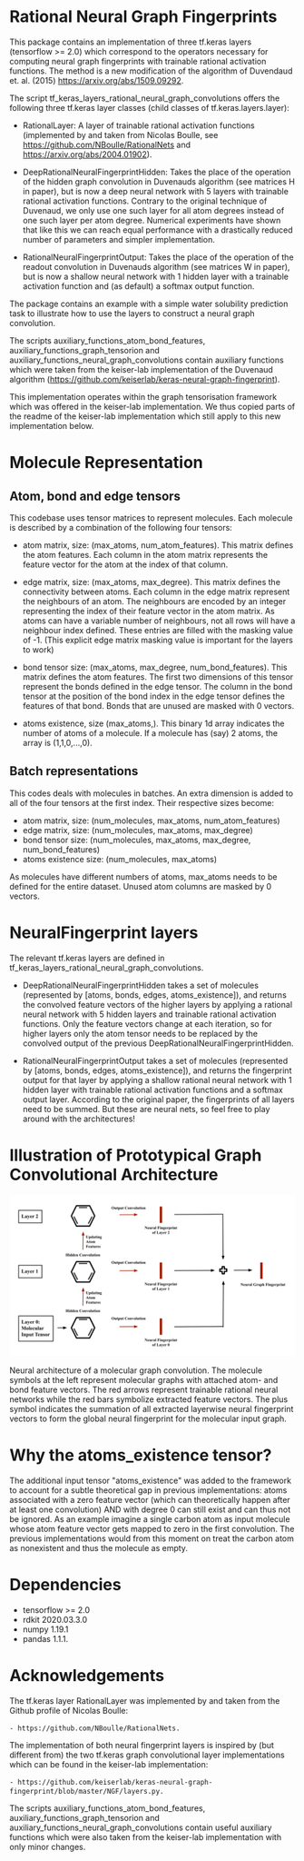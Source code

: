 # Rational Neural Graph Fingerprints

This package contains an implementation of three tf.keras layers (tensorflow >= 2.0) which correspond to the operators necessary for computing neural graph fingerprints with trainable rational activation functions. The method is a new modification of the algorithm of Duvendaud et. al. (2015) https://arxiv.org/abs/1509.09292.

The script tf_keras_layers_rational_neural_graph_convolutions offers the following three tf.keras layer classes (child classes of tf.keras.layers.layer):

- RationalLayer: A layer of trainable rational activation functions (implemented by and taken from Nicolas Boulle, see https://github.com/NBoulle/RationalNets and https://arxiv.org/abs/2004.01902).

- DeepRationalNeuralFingerprintHidden: Takes the place of the operation of the hidden graph convolution in Duvenauds algorithm (see matrices H in paper), but is now a deep neural network with 5 layers with trainable rational activation functions. Contrary to the original technique of Duvenaud, we only use one such layer for all atom degrees instead of one such layer per atom degree. Numerical experiments have shown that like this we can reach equal performance with a drastically reduced number of parameters and simpler implementation.

- RationalNeuralFingerprintOutput: Takes the place of the operation of the readout convolution in Duvenauds algorithm (see matrices W in paper), but is now a shallow neural network with 1 hidden layer with a trainable activation function and (as default) a softmax output function.

The package contains an example with a simple water solubility prediction task to illustrate how to use the layers to construct a neural graph convolution.

The scripts auxiliary_functions_atom_bond_features, auxiliary_functions_graph_tensorion and auxiliary_functions_neural_graph_convolutions contain auxiliary functions which were taken from the keiser-lab implementation of the Duvenaud algorithm (https://github.com/keiserlab/keras-neural-graph-fingerprint). 

This implementation operates within the graph tensorisation framework which was offered in the keiser-lab implementation. We thus copied parts of the readme of the keiser-lab implementation which still apply to this new implementation below.


# Molecule Representation

## Atom, bond and edge tensors

This codebase uses tensor matrices to represent molecules. Each molecule is described by a combination of the following four tensors:

- atom matrix, size: (max_atoms, num_atom_features). This matrix defines the atom features. Each column in the atom matrix represents the feature vector for the atom at the index of that column.

- edge matrix, size: (max_atoms, max_degree). This matrix defines the connectivity between atoms. Each column in the edge matrix represent the neighbours of an atom. The neighbours are encoded by an integer representing the index of their feature vector in the atom matrix. As atoms can have a variable number of neighbours, not all rows will have a neighbour index defined. These entries are filled with the masking value of -1. (This explicit edge matrix masking value is important for the layers to work)

- bond tensor size: (max_atoms, max_degree, num_bond_features). This matrix defines the atom features. The first two dimensions of this tensor represent the bonds defined in the edge tensor. The column in the bond tensor at the position of the bond index in the edge tensor defines the features of that bond. Bonds that are unused are masked with 0 vectors.
    
- atoms existence, size (max_atoms,). This binary 1d array indicates the number of atoms of a molecule. If a molecule has (say) 2 atoms, the array is (1,1,0,...,0).



## Batch representations

This codes deals with molecules in batches. An extra dimension is added to all of the four tensors at the first index. Their respective sizes become:

- atom matrix, size: (num_molecules, max_atoms, num_atom_features)
- edge matrix, size: (num_molecules, max_atoms, max_degree)
- bond tensor size: (num_molecules, max_atoms, max_degree, num_bond_features)
- atoms existence size: (num_molecules, max_atoms)

As molecules have different numbers of atoms, max_atoms needs to be defined for the entire dataset. Unused atom columns are masked by 0 vectors.

# NeuralFingerprint layers

The relevant tf.keras layers are defined in tf_keras_layers_rational_neural_graph_convolutions.

- DeepRationalNeuralFingerprintHidden takes a set of molecules (represented by [atoms, bonds, edges, atoms_existence]), and returns the convolved feature vectors of the higher layers by applying a rational neural network with 5 hidden layers and trainable rational activation functions. Only the feature vectors change at each iteration, so for higher layers only the atom tensor needs to be replaced by the convolved output of the previous DeepRationalNeuralFingerprintHidden.

- RationalNeuralFingerprintOutput takes a set of molecules (represented by [atoms, bonds, edges, atoms_existence]), and returns the fingerprint output for that layer by applying a shallow rational neural network with 1 hidden layer with trainable rational activation functions and a softmax output layer. According to the original paper, the fingerprints of all layers need to be summed. But these are neural nets, so feel free to play around with the architectures!

# Illustration of Prototypical Graph Convolutional Architecture


![Image of Yaktocat](https://github.com/MarkusFerdinandDablander/Rational_Neural_Graph_Fingerprints_tf_2_keras/blob/master/neural_graph_convolution_architecture.svg)

Neural architecture of a molecular graph convolution. The molecule symbols at the left represent molecular graphs with attached atom- and bond feature vectors. The red arrows represent trainable rational neural networks while the red bars symbolize extracted feature vectors. The plus symbol indicates the summation of all extracted layerwise neural fingerprint vectors to form the global neural fingerprint for the molecular input graph.


# Why the atoms_existence tensor?

The additional input tensor "atoms_existence" was added to the framework to account for a subtle theoretical gap in previous implementations: 
atoms associated with a zero feature vector (which can theoretically happen after at least one convolution) AND with degree 0 can still exist and can thus not be ignored. As an example imagine a single carbon atom as input molecule whose atom feature vector gets mapped to zero in the first convolution. The previous implementations would from this moment on treat the carbon atom as nonexistent and thus the molecule as empty.

# Dependencies

- tensorflow >= 2.0
- rdkit 2020.03.3.0 
- numpy 1.19.1 
- pandas 1.1.1.

# Acknowledgements

The tf.keras layer RationalLayer was implemented by and taken from the Github profile of Nicolas Boulle:

    - https://github.com/NBoulle/RationalNets.

The implementation of both neural fingerprint layers is inspired by (but different from) the two tf.keras graph convolutional layer implementations which can be found in the keiser-lab implementation:

    - https://github.com/keiserlab/keras-neural-graph-fingerprint/blob/master/NGF/layers.py.

The scripts auxiliary_functions_atom_bond_features, auxiliary_functions_graph_tensorion and auxiliary_functions_neural_graph_convolutions contain useful auxiliary functions which were also taken from the keiser-lab implementation with only minor changes.
